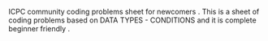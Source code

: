  ICPC community coding problems sheet for newcomers . This is a sheet of coding problems based on DATA TYPES - CONDITIONS and it is complete beginner friendly . 
